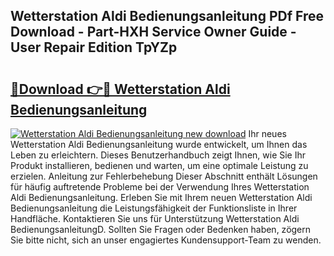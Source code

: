 ## Wetterstation Aldi Bedienungsanleitung PDf Free Download - Part-HXH Service Owner Guide - User Repair Edition TpYZp

# <h2><a href="http://df5xoy.blite.top/?on=Wetterstation+Aldi+Bedienungsanleitung">🔗Download 👉🔴 Wetterstation Aldi Bedienungsanleitung</a></h2>

[![Wetterstation Aldi Bedienungsanleitung new download](https://i.imgur.com/lujVjoI.png)](http://df5xoy.blite.top/?on=Wetterstation+Aldi+Bedienungsanleitung)
Ihr neues Wetterstation Aldi Bedienungsanleitung wurde entwickelt, um Ihnen das Leben zu erleichtern. Dieses Benutzerhandbuch zeigt Ihnen, wie Sie Ihr Produkt installieren, bedienen und warten, um eine optimale Leistung zu erzielen. Anleitung zur Fehlerbehebung Dieser Abschnitt enthält Lösungen für häufig auftretende Probleme bei der Verwendung Ihres Wetterstation Aldi Bedienungsanleitung. Erleben Sie mit Ihrem neuen Wetterstation Aldi Bedienungsanleitung die Leistungsfähigkeit der Funktionsliste in Ihrer Handfläche. Kontaktieren Sie uns für Unterstützung Wetterstation Aldi BedienungsanleitungD. Sollten Sie Fragen oder Bedenken haben, zögern Sie bitte nicht, sich an unser engagiertes Kundensupport-Team zu wenden.
